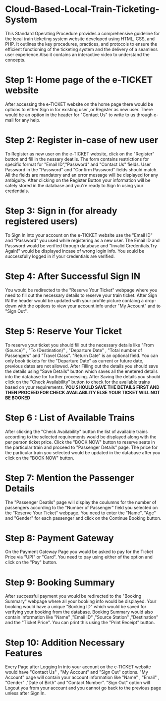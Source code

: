 # Cloud-Based-Local-Train-Ticketing-System
This Standard Operating Procedure provides a comprehensive guideline for the local train ticketing system website developed using HTML, CSS, and PHP. It outlines the key procedures, practices, and protocols to ensure the efficient functioning of the ticketing system and the delivery of a seamless user experience.Also it contains an interactive video to understand the concepts.

# Step 1: Home page of the e-TICKET website
After accessing the e-TICKET website on the home page there would be options to either Sign in for existing user ,or
Register as new user.
There would be an option in the header for "Contact Us" to write to us through e-mail for any help.

# Step 2: Register in-case of new user
To Register as new user on the e-TICKET website, click on the "Register" button and fill in the nessary deatils.
The form contains restrictions for specific format for "Email ID","Password" and "Contact Us" fields.
User Password in the "Password" and "Confirm Password" fields should match.
All the fields are mandatory and an error message will be displayed for any ambiguity.
After clicking on the Register Button your information will be safely stored in the database and you're ready to Sign In using your credentials.

# Step 3: Sign in (for already registered users)
To Sign In into your account on the e-TICKET website use the "Email ID" and "Password" you used while registering as a new user.
The Email ID and Password would be verified through database and "Invalid Credentials.Try Again!" would be displayed incase of wrong login info.
You sould be successfully logged in if your credentials are verified.

# Step 4: After Successful Sign IN
You would be redirected to the "Reserve Your Ticket" webpage where you need to fill out the necessary details to reserve your train ticket.
After Sign IN the header would be updated with your profile picture containg a drop-down with the options to view your account info under "My Account" and to "Sign Out".

# Step 5: Reserve Your Ticket
To reserve your ticket you should fill out the necessary details like "From (Source)" , "To (Destination)" , "Departure Date" , "Total number of Passengers" and "Travel Class".
"Return Date" is an optional field.
You can only book tickets for the "Departure Date" as current or future date, previous dates are not allowed.
After Filling out the details you should save the details using "Save Details" button which saves all the enetered details into the database for further processing.
After Saving the details you should click on the "Check Availability" button to check for the available trains based on your requirements.
**YOU SHOULD SAVE THE DETAILS FIRST AND THEN PROCEED FOR CHECK AVAILABILITY ELSE YOUR TICKET WILL NOT BE BOOKED**

# Step 6 : List of Available Trains
After clicking the "Check Availability" button the list of available trains according to the selected requirements would be displayed along with the per person ticket price.
Click the "BOOK NOW" button to reserve seats in the particular train and proceed to "Passenger Details" page.
The price for the particular train you selected would be updated in the database after you click on the "BOOK NOW" button.

# Step 7: Mention the Passenger Details
The "Passenger Deatils" page will display the coulumns for the number of passengers according to the "Number of Passenger" field you selected on the "Reserve Your Ticket" webpage.
You need to enter the "Name", "Age" and "Gender" for each passenger and click on the Continue Booking button.

# Step 8: Payment Gateway
On the Payment Gateway Page you would be asked to pay for the Ticket Price via "UPI" or "Card".
You need to pay using either of the option and click on the "Pay" button.

# Step 9: Booking Summary
After successful payment you would be redirected to the "Booking Summary" webpage where all your booking info would be displayed.
Your booking would have a unique "Booking ID" which would be saved for verifying your booking from the database.
Booking Summary would also contain information like "Name" ,"Email ID" ,"Source Station" ,"Destination" and the "Ticket Price".
You can print this using the "Print Receipt" button.

# Step 10: Addition Necessary Features
Every Page after Logging In into your account on the e-TICKET website would have "Contact Us" , "My Account" and "Sign Out" options.
"My Account" page will contain your account information like "Name" , "Email" , "Gender" ,"Date of Birth" and "Contact Number".
"Sign Out" option will Logout you from your account and you cannot go back to the previous page unless after Sign In.
